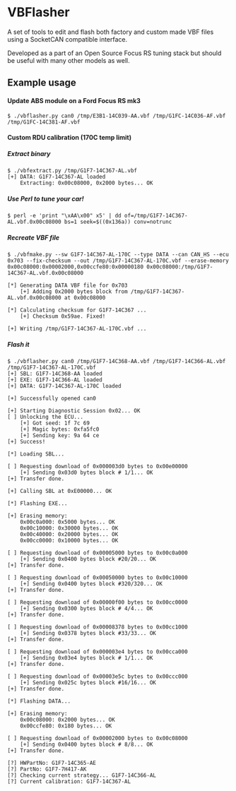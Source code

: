 # VBFlasher
A set of tools to edit and flash both factory and custom made VBF files using a SocketCAN compatible interface.

Developed as a part of an Open Source Focus RS tuning stack but should be useful with many other models as well.

## Example usage
#### Update ABS module on a Ford Focus RS mk3
```
$ ./vbflasher.py can0 /tmp/E3B1-14C039-AA.vbf /tmp/G1FC-14C036-AF.vbf /tmp/G1FC-14C381-AF.vbf
```
#### Custom RDU calibration (170C temp limit) 

##### Extract binary
```
$ ./vbfextract.py /tmp/G1F7-14C367-AL.vbf
[+] DATA: G1F7-14C367-AL loaded
	Extracting: 0x00c08000, 0x2000 bytes... OK
```
##### Use Perl to tune your car!
```
$ perl -e 'print "\xAA\x00" x5' | dd of=/tmp/G1F7-14C367-AL.vbf.0x00c08000 bs=1 seek=$((0x136a)) conv=notrunc
```
##### Recreate VBF file
```
$ ./vbfmake.py --sw G1F7-14C367-AL-170C --type DATA --can CAN_HS --ecu 0x703 --fix-checksum --out /tmp/G1F7-14C367-AL-170C.vbf --erase-memory 0x00c08000:0x00002000,0x00ccfe80:0x00000180 0x00c08000:/tmp/G1F7-14C367-AL.vbf.0x00c08000

[*] Generating DATA VBF file for 0x703
	[+] Adding 0x2000 bytes block from /tmp/G1F7-14C367-AL.vbf.0x00c08000 at 0x00c08000

[*] Calculating checksum for G1F7-14C367 ...
	[+] Checksum 0x59ae. Fixed!

[+] Writing /tmp/G1F7-14C367-AL-170C.vbf ...
```

##### Flash it
```
$ ./vbflasher.py can0 /tmp/G1F7-14C368-AA.vbf /tmp/G1F7-14C366-AL.vbf /tmp/G1F7-14C367-AL-170C.vbf
[+] SBL: G1F7-14C368-AA loaded
[+] EXE: G1F7-14C366-AL loaded
[+] DATA: G1F7-14C367-AL-170C loaded

[+] Successfully opened can0

[+] Starting Diagnostic Session 0x02... OK
[ ] Unlocking the ECU...
	[+] Got seed: 1f 7c 69
	[+] Magic bytes: 0xfa5fc0
	[+] Sending key: 9a 64 ce
[+] Success!

[*] Loading SBL...

[ ] Requesting download of 0x000003d0 bytes to 0x00e00000
	[+] Sending 0x03d0 bytes block # 1/1... OK
[+] Transfer done.

[+] Calling SBL at 0xE00000... OK

[*] Flashing EXE...

[+] Erasing memory:
	0x00c0a000: 0x5000 bytes... OK
	0x00c10000: 0x30000 bytes... OK
	0x00c40000: 0x20000 bytes... OK
	0x00cc0000: 0x10000 bytes... OK

[ ] Requesting download of 0x00005000 bytes to 0x00c0a000
	[+] Sending 0x0400 bytes block #20/20... OK
[+] Transfer done.

[ ] Requesting download of 0x00050000 bytes to 0x00c10000
	[+] Sending 0x0400 bytes block #320/320... OK
[+] Transfer done.

[ ] Requesting download of 0x00000f00 bytes to 0x00cc0000
	[+] Sending 0x0300 bytes block # 4/4... OK
[+] Transfer done.

[ ] Requesting download of 0x00008378 bytes to 0x00cc1000
	[+] Sending 0x0378 bytes block #33/33... OK
[+] Transfer done.

[ ] Requesting download of 0x000003e4 bytes to 0x00cca000
	[+] Sending 0x03e4 bytes block # 1/1... OK
[+] Transfer done.

[ ] Requesting download of 0x00003e5c bytes to 0x00ccc000
	[+] Sending 0x025c bytes block #16/16... OK
[+] Transfer done.

[*] Flashing DATA...

[+] Erasing memory:
	0x00c08000: 0x2000 bytes... OK
	0x00ccfe80: 0x180 bytes... OK

[ ] Requesting download of 0x00002000 bytes to 0x00c08000
	[+] Sending 0x0400 bytes block # 8/8... OK
[+] Transfer done.

[?] HWPartNo: G1F7-14C365-AE
[?] PartNo: G1F7-7H417-AK
[?] Checking current strategy... G1F7-14C366-AL
[?] Current calibration: G1F7-14C367-AL
```
